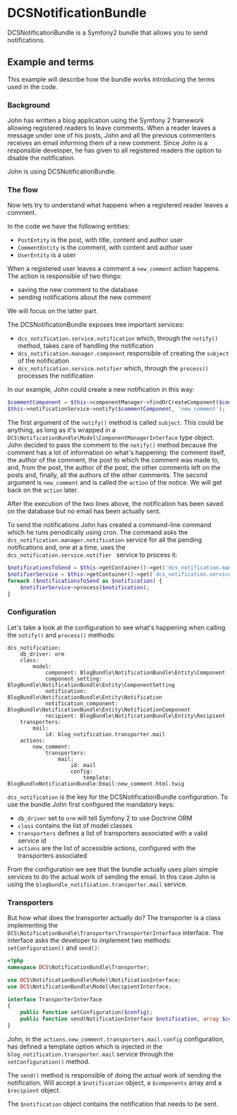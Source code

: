 DCSNotificationBundle
=====================

DCSNotificationBundle is a Symfony2 bundle that allows you to send notifications.

## Example and terms

This example will describe how the bundle works introducing the terms used in the code.

### Background

John has written a blog application using the Symfony 2 framework allowing registered readers to leave comments. When a reader leaves a message under one of his posts, John and all the previous commenters receives an email informing them of a new comment. Since John is a responsible developer, he has given to all registered readers the option to disable the notification.

John is using DCSNotificationBundle.

### The flow

Now lets try to understand what happens when a registered reader leaves a comment.

In the code we have the following entities:

- `PostEntity` is the post, with title, content and author user
- `CommentEntity` is the comment, with content and author user
- `UserEntity` is a user

When a registered user leaves a comment a `new_comment` action happens. The action is responsible of two things:

- saving the new comment to the database
- sending notifications about the new comment

We will focus on the latter part.

The DCSNotificationBundle exposes tree important services:

- `dcs_notification.service.notification` which, through the `notify()` method, takes care of handling the notification
- `dcs_notification.manager.component` responsible of creating the `subject` of the notification 
- `dcs_notification.service.notifier` which, through the `process()` processes the notification

In our example, John could create a new notification in this way:

```php
$commentComponent = $this->componentManager->findOrCreateComponent($comment, $comment->getId());
$this->notificationService->notify($commentComponent, 'new_comment');
```

The first argument of the `notify()` method is called `subject`. This could be anything, as long as it's wrapped in a `DCS\NotificationBundle\Model\ComponentManagerInterface` type object. John decided to pass the comment to the `notify()` method because the comment has a lot of information on what's happening: the comment itself, the author of the comment, the post to which the comment was made to, and, from the post, the author of the post, the other comments left on the posts and, finally, all the authors of the other comments. The second argument is `new_comment` and is called the `action` of the notice. We will get back on the `action` later.

After the execution of the two lines above, the notification has been saved on the database but no email has been actually sent.

To send the notifications John has created a command-line command which he runs periodically using cron. The command asks the `dcs_notification.manager.notification` service for all the pending notifications and, one at a time, uses the `dcs_notification.service.notifier ` service to process it:

```php
$notificationsToSend = $this->getContainer()->get('dcs_notification.manager.notification')->findAllNotificationToSend($limit);
$notifierService = $this->getContainer()->get('dcs_notification.service.notifier');
foreach ($notificationsToSend as $notification) {
    $notifierService->process($notification);
}
```

### Configuration

Let's take a look at the configuration to see what's happening when calling the `notify()` and `process()` methods:

```
dcs_notification:
    db_driver: orm
    class:
        model:
            component: BlogBundle\NotificationBundle\Entity\Component
            component_setting: BlogBundle\NotificationBundle\Entity\ComponentSetting
            notification: BlogBundle\NotificationBundle\Entity\Notification
            notification_component: BlogBundle\NotificationBundle\Entity\NotificationComponent
            recipient: BlogBundle\NotificationBundle\Entity\Recipient
    transporters:
        mail:
            id: blog_notification.transporter.mail
    actions:
        new_comment:
            transporters:
                mail:
                    id: mail
                    config:
                        template: BlogBundleNotificationBundle:Email:new_comment.html.twig
```

`dcs_notification` is the key for the DCSNotificationBundle configuration. To use the bundle  John first configured the mandatory keys:

- `db_driver` set to `orm` will tell Symfony 2 to use Doctrine ORM
- `class` contains the list of model classes
- `transporters` defines a list of transporters associated with a valid service id
- `actions` are the list of accessible actions, configured with the transporters associated

From the configuration we see that the bundle actually uses plain simple services to do the actual work of sending the email. In this case John is using the `blogbundle_notification.transporter.mail` service.

### Transporters

But how what does the transporter actually do? The transporter is a class implementing the `DCS\NotificationBundle\Transporter\TransporterInterface` interface. The interface asks the developer to implement two methods: `setConfiguration()` and `send()`:

```php
<?php
namespace DCS\NotificationBundle\Transporter;

use DCS\NotificationBundle\Model\NotificationInterface;
use DCS\NotificationBundle\Model\RecipientInterface;

interface TransporterInterface
{
    public function setConfiguration($config);
    public function send(NotificationInterface $notification, array $components, RecipientInterface $recipient);
} 
```

John, in the `actions.new_comment.transporters.mail.config` configuration, has defined a template option which is injected in the `blog_notification.transporter.mail` service through the `setConfiguration()` method.

The `send()` method is responsible of doing the actual work of sending the notification. Will accept a `$notification` object, a `$components` array and a `$recipient` object.

The `$notification` object contains the notification that needs to be sent. 
